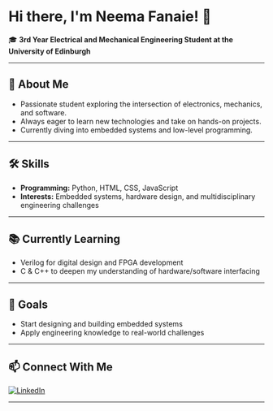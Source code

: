 # Hi there, I'm Neema Fanaie! 👋

🎓 **3rd Year Electrical and Mechanical Engineering Student at the University of Edinburgh**

---

## 🚀 About Me

- Passionate student exploring the intersection of electronics, mechanics, and software.
- Always eager to learn new technologies and take on hands-on projects.
- Currently diving into embedded systems and low-level programming.

---

## 🛠️ Skills

- **Programming:** Python, HTML, CSS, JavaScript
- **Interests:** Embedded systems, hardware design, and multidisciplinary engineering challenges

---

## 📚 Currently Learning

- Verilog for digital design and FPGA development
- C & C++ to deepen my understanding of hardware/software interfacing

---

## 🌱 Goals

- Start designing and building embedded systems
- Apply engineering knowledge to real-world challenges

---

## 📫 Connect With Me

[![LinkedIn](https://img.shields.io/badge/-Neema%20Fanaie-blue?style=flat-square&logo=Linkedin&logoColor=white&link=https://www.linkedin.com/in/neema-fanaie)](https://www.linkedin.com/in/neema-fanaie)

---

